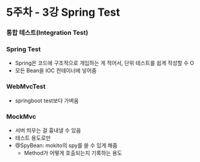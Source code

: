 # 5주차 - 3강 Spring Test

### 통합 테스트(Integration Test)

### Spring Test
* Spring은 코드에 구조적으로 개입하는 게 적어서, 단위 테스트를 쉽게 작성할 수 O
* 모든 Bean을 IOC 컨테이너에 넣어줌 

### WebMvcTest
* springboot test보다 가벼움

### MockMvc
* 서버 띄우는 걸 흉내낼 수 있음
* 테스트 용도로만
* @SpyBean: mokito의 spy를 쓸 수 있게 해줌
  * Method가 어떻게 호출되는지 기록하는 용도
